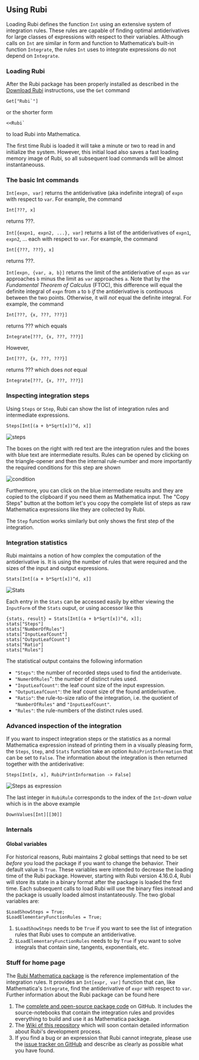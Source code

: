 ## Using Rubi

Loading Rubi defines the function `Int` using an extensive system of integration rules.
These rules are capable of finding optimal antiderivatives for large classes of expressions with respect to their variables.
Although calls on `Int` are similar in form and function to Mathematica’s built-in function `Integrate`, the rules `Int` uses to integrate expressions do not depend on `Integrate`.


### Loading Rubi

After the Rubi package has been properly installed as described in the [Download Rubi](???) instructions, use the `Get` command
```mma
Get["Rubi`"]
```
or the shorter form
```mma
<<Rubi`
```
to load Rubi into Mathematica.

The first time Rubi is loaded it will take a minute or two to read in and initialize the system.
However, this initial load also saves a fast loading memory image of Rubi, so all subsequent load commands will be almost instantaneouss. 


### The basic Int commands

`Int[expn, var]` returns the antiderivative (aka indefinite integral) of `expn` with respect to `var`.
For example, the command
```mma
Int[???, x]
```
returns ???.

`Int[{expn1, expn2, ...}, var]` returns a list of the antiderivatives of `expn1`, `expn2`, ... each with respect to `var`.
For example, the command
```mma
Int[{???, ???}, x]
```
returns ???.

`Int[expn, {var, a, b}]` returns the limit of the antiderivative of `expn` as `var` approaches `b` minus the limit as `var` approaches `a`.
Note that by the *Fundamental Theorem of Calculus* (FTOC), this difference will equal the definite integral of `expn` from `a` to `b` *if* the antiderivative is continuous between the two points.
Otherwise, it will *not* equal the definite integral.
For example, the command
```mma
Int[???, {x, ???, ???}]
```
returns ??? which equals
```mma
Integrate[???, {x, ???, ???}]
```
However,
```mma
Int[???, {x, ???, ???}]
```
returns ??? which does *not* equal
```mma
Integrate[???, {x, ???, ???}]
```


### Inspecting integration steps

Using `Steps` or `Step`, Rubi can show the list of integration rules and intermediate expressions.

```mma
Steps[Int[(a + b*Sqrt[x])^d, x]]
```

![steps](http://i.imgur.com/jC1BTJs.png)

The boxes on the right with red text are the integration rules and the boxes with blue text are intermediate results.
Rules can be opened by clicking on the triangle-opener and then the internal rule-number and more importantly the
required conditions for this step are shown

![condition](http://i.imgur.com/W5l0aRF.png)

Furthermore, you can click on the blue intermediate results and they are copied to the clipboard if you need them as
Mathematica input. The "Copy Steps" button at the bottom let's you copy the complete list of steps as raw Mathematica
expressions like they are collected by Rubi.

The `Step` function works similarly but only shows the first step of the integration.

### Integration statistics

Rubi maintains a notion of how complex the computation of the antiderivative is. It is using the number of rules
that were required and the sizes of the input and output expressions. 

```mma
Stats[Int[(a + b*Sqrt[x])^d, x]]
```

![Stats](http://i.stack.imgur.com/c4aUZ.png)

Each entry in the `Stats` can be accessed easily by either viewing the `InputForm` of the `Stats` ouput, or using accessor
like this

```mma
{stats, result} = Stats[Int[(a + b*Sqrt[x])^d, x]];
stats["Steps"]
stats["NumberOfRules"]
stats["InputLeafCount"]
stats["OutputLeafCount"]
stats["Ratio"]
stats["Rules"]
```

The statistical output contains the following information

- `"Steps"`: the number of recorded steps used to find the antiderivate.
- `"NumerOfRules`": the number of distinct rules used.
- `"InputLeafCount"`: the leaf count size of the input expression.
- `"OutputLeafCount"`: the leaf count size of the found antiderivative.
- `"Ratio"`: the rule-to-size ratio of the integration, i.e. the quotient of `"NumberOfRules"` and `"InputLeafCount"`.
- `"Rules"`: the rule-numbers of the distinct rules used.

### Advanced inspection of the integration

If you want to inspect integration steps or the statistics as a normal Mathematica expression instead of printing them in a visually pleasing form, the `Steps`, `Step`, and `Stats` function take an option `RubiPrintInformation` that can be set to `False`. The information about the integration is then returned together with the antiderivative:

```mma
Steps[Int[x, x], RubiPrintInformation -> False]
```

![Steps as expression](http://i.stack.imgur.com/locjv.png)

The last integer in `RubiRule` corresponds to the index of the `Int`-*down value* which is in the above example

```mma
DownValues[Int][[30]]
```

### Internals

#### Global variables

For historical reasons, Rubi maintains 2 global settings that need to be set *before* you load the package if you want to change the behavior. Their default value is `True`. These variables were intended to decrease the loading time of the Rubi package. However, starting with Rubi version 4.16.0.4, Rubi will store its state in a binary format after the package is loaded the first time. Each subsequent calls to load Rubi will use the binary files instead and the package is usually loaded almost instantateously. The two global variables are:

```mma
$LoadShowSteps = True;
$LoadElementaryFunctionRules = True;
```

1. `$LoadShowSteps` needs to be `True` if you want to see the list of integration rules that Rubi uses to compute an
antiderivative.
2. `$LoadElementaryFunctionRules` needs to by `True` if you want to solve integrals that contain sine, tangents, exponentials, etc.

### Stuff for home page

The [Rubi Mathematica package](https://github.com/RuleBasedIntegration/Rubi) is the reference implementation
of the integration rules.
It provides an `Int[expr, var]` function that can, like Mathematica's `Integrate`, find the antiderivative of `expr` 
with respect to `var`. 
Further information about the Rubi package can be found here

1. The [complete and open-source package code](https://github.com/RuleBasedIntegration/Rubi) on GitHub. It includes the
source-notebooks that contain the integration rules and provides everything to build and use it as Mathematica package.
2. The [Wiki of this repository](https://github.com/RuleBasedIntegration/Rubi/wiki) which will soon contain detailed
information about Rubi's development process.
3. If you find a bug or an expression that Rubi cannot integrate, please use the [issue tracker on GitHub](https://github.com/RuleBasedIntegration/Rubi/issues)
and describe as clearly as possible what you have found.
